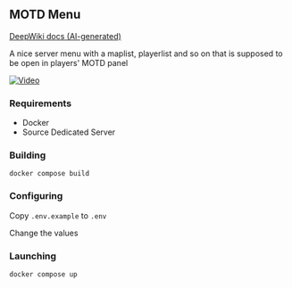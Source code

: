## MOTD Menu

[DeepWiki docs (AI-generated)](https://deepwiki.com/Tripperful/motd-menu)

A nice server menu with a maplist, playerlist and so on that is supposed to be open in players' MOTD panel

[![Video](https://img.youtube.com/vi/AXj5gNjZJUs/hqdefault.jpg)](https://www.youtube.com/embed/AXj5gNjZJUs)

### Requirements
- Docker
- Source Dedicated Server

### Building
`docker compose build`

### Configuring
Copy `.env.example` to `.env`

Change the values

### Launching
`docker compose up`

